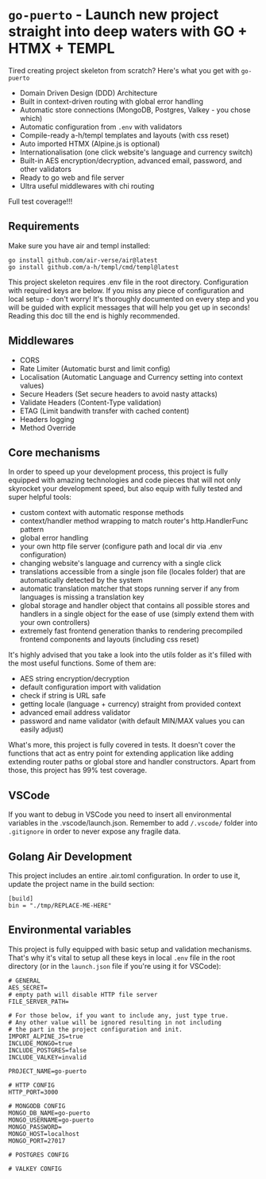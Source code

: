 # `go-puerto` - Launch new project straight into deep waters with GO + HTMX + TEMPL

Tired creating project skeleton from scratch? Here's what you get with `go-puerto`

- Domain Driven Design (DDD) Architecture
- Built in context-driven routing with global error handling
- Automatic store connections (MongoDB, Postgres, Valkey - you chose which)
- Automatic configuration from `.env` with validators
- Compile-ready a-h/templ templates and layouts (with css reset)
- Auto imported HTMX (Alpine.js is optional)
- Internationalisation (one click website's language and currency switch)
- Built-in AES encryption/decryption, advanced email, password, and other validators
- Ready to go web and file server
- Ultra useful middlewares with chi routing

Full test coverage!!!

## Requirements

Make sure you have air and templ installed:

```
go install github.com/air-verse/air@latest
go install github.com/a-h/templ/cmd/templ@latest
```

This project skeleton requires .env file in the root directory. Configuration with required keys are below.
If you miss any piece of configuration and local setup - don't worry! It's thoroughly documented on every step and you will be guided with explicit messages that will help you get up in seconds!
Reading this doc till the end is highly recommended.

## Middlewares

- CORS
- Rate Limiter (Automatic burst and limit config)
- Localisation (Automatic Language and Currency setting into context values)
- Secure Headers (Set secure headers to avoid nasty attacks)
- Validate Headers (Content-Type validation)
- ETAG (Limit bandwith transfer with cached content)
- Headers logging
- Method Override

## Core mechanisms

In order to speed up your development process, this project is fully equipped with amazing technologies and code pieces that will not only skyrocket your development speed, but also equip with fully tested and super helpful tools:

- custom context with automatic response methods
- context/handler method wrapping to match router's http.HandlerFunc pattern
- global error handling
- your own http file server (configure path and local dir via .env configuration)
- changing website's language and currency with a single click
- translations accessible from a single json file (locales folder) that are automatically detected by the system
- automatic translation matcher that stops running server if any from languages is missing a translation key
- global storage and handler object that contains all possible stores and handlers in a single object for the ease of use (simply extend them with your own controllers)
- extremely fast frontend generation thanks to rendering precompiled frontend components and layouts (including css reset)

It's highly advised that you take a look into the utils folder as it's filled with the most useful functions. Some of them are:

- AES string encryption/decryption
- default configuration import with validation
- check if string is URL safe
- getting locale (language + currency) straight from provided context
- advanced email address validator
- password and name validator (with default MIN/MAX values you can easily adjust)

What's more, this project is fully covered in tests. It doesn't cover the functions that act as entry point for extending application like adding extending router paths or global store and handler constructors. Apart from those, this project has 99% test coverage.

## VSCode

If you want to debug in VSCode you need to insert all environmental variables in the .vscode/launch.json. Remember to add `/.vscode/` folder into `.gitignore` in order to never expose any fragile data.

## Golang Air Development

This project includes an entire .air.toml configuration. In order to use it, update the project name in the build section:

```
[build]
bin = "./tmp/REPLACE-ME-HERE"
```

## Environmental variables

This project is fully equipped with basic setup and validation mechanisms. That's why it's vital to setup all these keys in local `.env` file in the root directory (or in the `launch.json` file if you're using it for VSCode):

```
# GENERAL
AES_SECRET=
# empty path will disable HTTP file server
FILE_SERVER_PATH=

# For those below, if you want to include any, just type true.
# Any other value will be ignored resulting in not including
# the part in the project configuration and init.
IMPORT_ALPINE_JS=true
INCLUDE_MONGO=true
INCLUDE_POSTGRES=false
INCLUDE_VALKEY=invalid

PROJECT_NAME=go-puerto

# HTTP CONFIG
HTTP_PORT=3000

# MONGODB CONFIG
MONGO_DB_NAME=go-puerto
MONGO_USERNAME=go-puerto
MONGO_PASSWORD=
MONGO_HOST=localhost
MONGO_PORT=27017

# POSTGRES CONFIG

# VALKEY CONFIG
```

